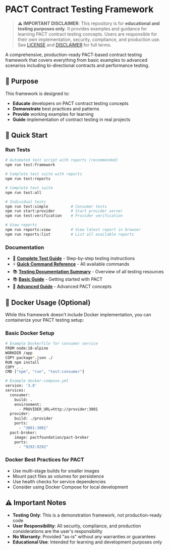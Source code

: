# PACT Contract Testing Framework

> **⚠️ IMPORTANT DISCLAIMER**: This repository is for **educational and testing purposes only**. It provides examples and guidance for learning PACT contract testing concepts. Users are responsible for their own implementation, security, compliance, and production use. See [LICENSE](LICENSE) and [DISCLAIMER](DISCLAIMER.md) for full terms.

A comprehensive, production-ready PACT-based contract testing framework that covers everything from basic examples to advanced scenarios including bi-directional contracts and performance testing.

## 🎯 Purpose

This framework is designed to:
- **Educate** developers on PACT contract testing concepts
- **Demonstrate** best practices and patterns
- **Provide** working examples for learning
- **Guide** implementation of contract testing in real projects

## 🚀 Quick Start

### Run Tests
```bash
# Automated test script with reports (recommended)
npm run test:framework

# Complete test suite with reports
npm run test:reports

# Complete test suite
npm run test:all

# Individual tests
npm run test:simple          # Consumer tests
npm run start:provider       # Start provider server
npm run test:verification    # Provider verification

# View reports
npm run reports:view         # View latest report in browser
npm run reports:list         # List all available reports
```

### Documentation
- 📖 **[Complete Test Guide](RUN_TESTS_README.md)** - Step-by-step testing instructions
- ⚡ **[Quick Command Reference](TEST_COMMANDS_QUICK_REFERENCE.md)** - All available commands
- 📚 **[Testing Documentation Summary](TESTING_DOCUMENTATION_SUMMARY.md)** - Overview of all testing resources
- 📚 **[Basic Guide](docs/BASIC_GUIDE.md)** - Getting started with PACT
- 🔧 **[Advanced Guide](docs/ADVANCED_GUIDE.md)** - Advanced PACT concepts

## 🐳 Docker Usage (Optional)

While this framework doesn't include Docker implementation, you can containerize your PACT testing setup:

### Basic Docker Setup
```bash
# Example Dockerfile for consumer service
FROM node:18-alpine
WORKDIR /app
COPY package*.json ./
RUN npm install
COPY . .
CMD ["npm", "run", "test:consumer"]

# Example docker-compose.yml
version: '3.8'
services:
  consumer:
    build: .
    environment:
      - PROVIDER_URL=http://provider:3001
  provider:
    build: ./provider
    ports:
      - "3001:3001"
  pact-broker:
    image: pactfoundation/pact-broker
    ports:
      - "9292:9292"
```

### Docker Best Practices for PACT
- Use multi-stage builds for smaller images
- Mount pact files as volumes for persistence
- Use health checks for service dependencies
- Consider using Docker Compose for local development

## ⚠️ Important Notes

- **Testing Only**: This is a demonstration framework, not production-ready code
- **User Responsibility**: All security, compliance, and production considerations are the user's responsibility
- **No Warranty**: Provided "as-is" without any warranties or guarantees
- **Educational Use**: Intended for learning and development purposes only
